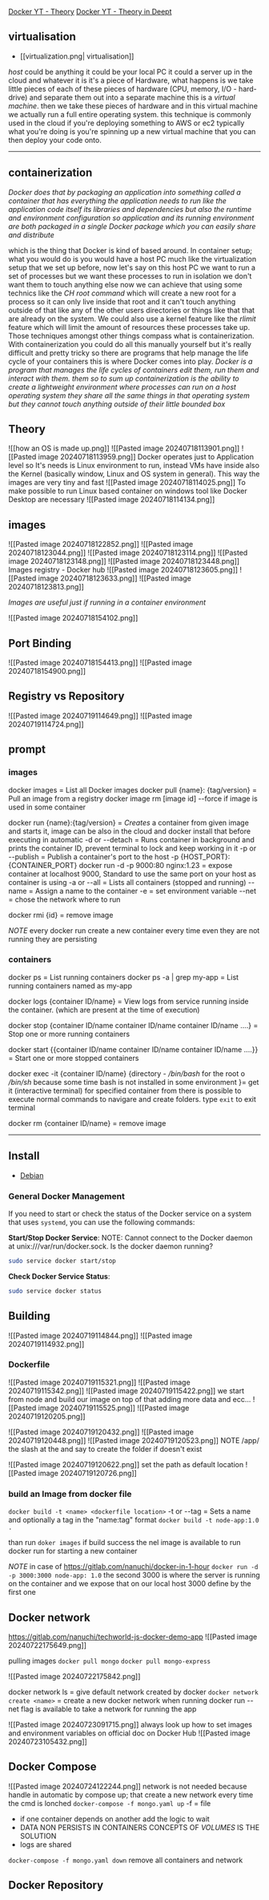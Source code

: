 [Docker YT - Theory](https://www.youtube.com/watch?v=Ud7Npgi6x8E)
[Docker YT - Theory in Deept](https://www.youtube.com/watch?v=pg19Z8LL06w)

## virtualisation

- [[virtualization.png| virtualisation]]

_host_ could be anything it could be your local PC it could a server up in the cloud and whatever it is it's a piece of Hardware, what happens is we take little pieces of each of these pieces of hardware (CPU, memory, I/O - hard-drive) and separate them out into a separate machine this is a _virtual machine_.
then we take these pieces of hardware and in this virtual machine we actually run a full entire operating system.
this technique is commonly used in the cloud if you're deploying something to AWS or ec2 typically what you're doing is you're spinning up a new virtual machine that you can then deploy your code onto.

---

## containerization

_Docker does that by packaging an application into something called a container that has everything the application needs to run like the
application code itself its libraries and dependencies but also the runtime and environment configuration so application and its running environment are both packaged in a single Docker package which you can easily share and distribute_

which is the thing that Docker is kind of based around. In container setup; what you would do is you would have a host PC much like the virtualization setup that we set up before, now let's say on this host PC we want to run a set of processes but we want these processes to run in isolation we don't want them to touch anything
else now we can achieve that using some technics like the _CH root command_ which will create a new root for a process so it can only live inside that
root and it can't touch anything outside of that like any of the other users directories or things like that that are already on the system. We could also use a kernel feature like the _rlimit_ feature which will limit the amount of resources these processes take up. Those techniques amongst other things compass what is containerization. With containerization you could do all this manually yourself but it's really difficult and pretty tricky so there are programs that help manage the life cycle of your containers this is where Docker comes into play. _Docker is a program that manages the life cycles of containers edit them, run them and interact with them. them so to sum up containerization is the ability to create a lightweight environment where processes can run on a host operating system they share all the
same things in that operating system but they cannot touch anything outside of their little bounded box_

## Theory

![[how an OS is made up.png]]
![[Pasted image 20240718113901.png]]
![[Pasted image 20240718113959.png]]
Docker operates just to Application level so It's needs is Linux environment to run, instead VMs have inside also the Kernel (basically window, Linux and OS system in general). This way the images are very tiny and fast
![[Pasted image 20240718114025.png]]
To make possible to run Linux based container on windows tool like Docker Desktop are necessary
![[Pasted image 20240718114134.png]]

## images

![[Pasted image 20240718122852.png]]
![[Pasted image 20240718123044.png]]
![[Pasted image 20240718123114.png]]
![[Pasted image 20240718123148.png]]
![[Pasted image 20240718123448.png]]
Images registry - Docker hub
![[Pasted image 20240718123605.png]]
![[Pasted image 20240718123633.png]]
![[Pasted image 20240718123813.png]]

_Images are useful just if running in a container environment_

![[Pasted image 20240718154102.png]]

## Port Binding

![[Pasted image 20240718154413.png]]
![[Pasted image 20240718154900.png]]

## Registry vs Repository

![[Pasted image 20240719114649.png]]
![[Pasted image 20240719114724.png]]

## prompt

### images

docker images = List all Docker images
docker pull {name}: {tag/version} = Pull an image from a registry
docker image rm [image id]
--force if image is used in some container

docker run {name}:{tag/version} = _Creates_ a container from given image and starts it, image can be also in the cloud and docker install that before executing in automatic
-d or --detach = Runs container in background and prints the container ID, prevent terminal to lock and keep working in it
-p or --publish = Publish a container's port to the host
-p {HOST_PORT}: {CONTAINER_PORT}
docker run -d -p 9000:80 nginx:1.23 = expose container at localhost 9000, Standard to use the same port on your host as container is using
-a or --all = Lists all containers (stopped and running)
--name = Assign a name to the container
-e = set environment variable
--net = chose the network where to run

docker rmi {id} = remove image

_NOTE_ every docker run create a new container every time even they are not running they are persisting

### containers

docker ps = List running containers
docker ps -a | grep my-app = List running containers named as my-app

docker logs {container ID/name} = View logs from service running inside the container. (which are present at the time of execution)

docker stop {container ID/name container ID/name container ID/name ....} = Stop one or more running containers

docker start {{container ID/name container ID/name container ID/name ....}} = Start one or more stopped containers

docker exec -it {container ID/name} {directory - _/bin/bash_ for the root o _/bin/sh_ because some time bash is not installed in some environment }= get it (interactive terminal) for specified container from there is possible to execute normal commands to navigare and create folders. type `exit` to exit terminal

docker rm {container ID/name} = remove image

---

## Install

- [Debian](https://www.digitalocean.com/community/tutorials/how-to-install-and-use-docker-on-debian-10)

### General Docker Management

If you need to start or check the status of the Docker service on a system that uses `systemd`, you can use the following commands:

**Start/Stop Docker Service**:
NOTE: Cannot connect to the Docker daemon at unix:///var/run/docker.sock. Is the docker daemon running?

```bash
sudo service docker start/stop
```

**Check Docker Service Status**:

```bash
sudo service docker status
```

## Building

![[Pasted image 20240719114844.png]]
![[Pasted image 20240719114932.png]]

### Dockerfile

![[Pasted image 20240719115321.png]]
![[Pasted image 20240719115342.png]]
![[Pasted image 20240719115422.png]]
we start from node and build our image on top of that adding more data and ecc...
![[Pasted image 20240719115525.png]]
![[Pasted image 20240719120205.png]]

![[Pasted image 20240719120432.png]]
![[Pasted image 20240719120448.png]]
![[Pasted image 20240719120523.png]]
NOTE /app/ the slash at the and say to create the folder if doesn't exist

![[Pasted image 20240719120622.png]]
set the path as default location
![[Pasted image 20240719120726.png]]

### build an Image from docker file

`docker build -t <name> <dockerfile location>`
-t or --tag = Sets a name and optionally a tag in the "name:tag" format
`docker build -t node-app:1.0 .`

than run `doker images` if build success the nel image is available to run
docker run for starting a new container

_NOTE_ in case of https://gitlab.com/nanuchi/docker-in-1-hour
`docker run -d -p 3000:3000 node-app: 1.0` the second 3000 is where the server is running on the container and we expose that on our local host 3000 define by the first one

## Docker network

https://gitlab.com/nanuchi/techworld-js-docker-demo-app
![[Pasted image 20240722175649.png]]

pulling images
`docker pull mongo`
`docker pull mongo-express`

![[Pasted image 20240722175842.png]]

docker network ls = give default network created by docker
`docker network create <name>` = create a new docker network
when running docker run --net flag is available to take a network for running the app

![[Pasted image 20240723091715.png]]
always look up how to set images and environment variables on official doc on Docker Hub
![[Pasted image 20240723105432.png]]

## Docker Compose

![[Pasted image 20240724122244.png]]
network is not needed because handle in automatic by compose up; that create a new network every time the cmd is lonched
`docker-compose -f mongo.yaml up`
-f = file

- if one container depends on another add the logic to wait
- DATA NON PERSISTS IN CONTAINERS CONCEPTS OF _VOLUMES_ IS THE SOLUTION
- logs are shared

`docker-compose -f mongo.yaml down` remove all containers and network

## Docker Repository

